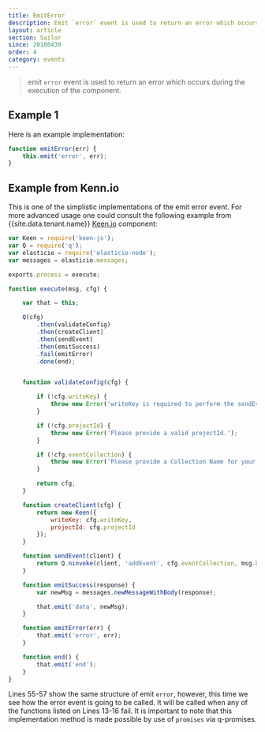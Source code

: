 ```yaml
---
title: EmitError
description: Emit `error` event is used to return an error which occurs during the execution of the component.
layout: article
section: Sailor
since: 20180430
order: 4
category: events
---
```


> emit `error` event is used to return an error which occurs during the execution of the component.

## Example 1

Here is an example implementation:

```js
function emitError(err) {
    this.emit('error', err);
}
```
## Example from Kenn.io

This is one of the simplistic implementations of the emit error event. For more advanced usage one could consult the following example from {{site.data.tenant.name}} [Keen.io](/components/keenio/index) component:

```js
var Keen = require('keen-js');
var Q = require('q');
var elasticio = require('elasticio-node');
var messages = elasticio.messages;

exports.process = execute;

function execute(msg, cfg) {

    var that = this;

    Q(cfg)
        .then(validateConfig)
        .then(createClient)
        .then(sendEvent)
        .then(emitSuccess)
        .fail(emitError)
        .done(end);


    function validateConfig(cfg) {

        if (!cfg.writeKey) {
            throw new Error('writeKey is required to perform the sendEvent action, please reconfigure your account.');
        }

        if (!cfg.projectId) {
            throw new Error('Please provide a valid projectId.');
        }

        if (!cfg.eventCollection) {
            throw new Error('Please provide a Collection Name for your events.');
        }

        return cfg;
    }

    function createClient(cfg) {
        return new Keen({
            writeKey: cfg.writeKey,
            projectId: cfg.projectId
        });
    }

    function sendEvent(client) {
        return Q.ninvoke(client, 'addEvent', cfg.eventCollection, msg.body);
    }

    function emitSuccess(response) {
        var newMsg = messages.newMessageWithBody(response);

        that.emit('data', newMsg);
    }

    function emitError(err) {
        that.emit('error', err);
    }

    function end() {
        that.emit('end');
    }
}
```

Lines 55-57 show the same structure of emit `error`, however, this time we see how the error event is going to be called. It will be called when any of the functions listed on Lines 13-16 fail. It is important to note that this implementation method is made possible by use of `promises` via q-promises.
